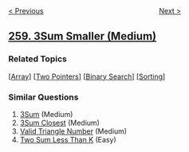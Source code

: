 <!--|This file generated by command(leetcode description); DO NOT EDIT.    |-->
<!--+----------------------------------------------------------------------+-->
<!--|@author    openset <openset.wang@gmail.com>                           |-->
<!--|@link      https://github.com/openset                                 |-->
<!--|@home      https://github.com/openset/leetcode                        |-->
<!--+----------------------------------------------------------------------+-->

[< Previous](../add-digits "Add Digits")
　　　　　　　　　　　　　　　　
[Next >](../single-number-iii "Single Number III")

## [259. 3Sum Smaller (Medium)](https://leetcode.com/problems/3sum-smaller "较小的三数之和")



### Related Topics
  [[Array](../../tag/array/README.md)]
  [[Two Pointers](../../tag/two-pointers/README.md)]
  [[Binary Search](../../tag/binary-search/README.md)]
  [[Sorting](../../tag/sorting/README.md)]

### Similar Questions
  1. [3Sum](../3sum) (Medium)
  1. [3Sum Closest](../3sum-closest) (Medium)
  1. [Valid Triangle Number](../valid-triangle-number) (Medium)
  1. [Two Sum Less Than K](../two-sum-less-than-k) (Easy)
